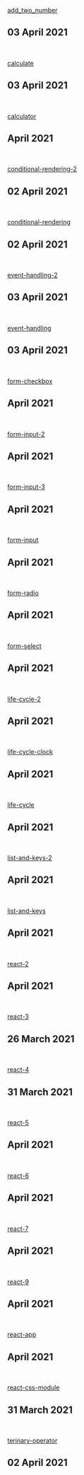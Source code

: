 <a href="https://github.com/prakash20kumar/React/tree/main/add_two_number">add_two_number</a>
<h2>03 April 2021</h2>
<br />

<a href="https://github.com/prakash20kumar/React/tree/main/calculate">calculate</a>
<h2>03 April 2021</h2>
<br />

<a href="https://github.com/prakash20kumar/React/tree/main/calculator">calculator</a>
<h2>April 2021</h2>
<br />

<a href="https://github.com/prakash20kumar/React/tree/main/conditional-rendering-2">conditional-rendering-2</a>
<h2>02 April 2021</h2>
<br />

<a href="https://github.com/prakash20kumar/React/tree/main/conditional-rendering">conditional-rendering</a>
<h2>02 April 2021</h2>
<br />

<a href="https://github.com/prakash20kumar/React/tree/main/event-handling-2">event-handling-2</a>
<h2>03 April 2021</h2>
<br />

<a href="https://github.com/prakash20kumar/React/tree/main/event-handling">event-handling</a>
<h2>03 April 2021</h2>
<br />

<a href="https://github.com/prakash20kumar/React/tree/main/form-checkbox">form-checkbox</a>
<h2>April 2021</h2>
<br />

<a href="https://github.com/prakash20kumar/React/tree/main/form-input-2">form-input-2</a>
<h2>April 2021</h2>
<br />

<a href="https://github.com/prakash20kumar/React/tree/main/form-input-3">form-input-3</a>
<h2>April 2021</h2>
<br />

<a href="https://github.com/prakash20kumar/React/tree/main/form-input">form-input</a>
<h2>April 2021</h2>
<br />

<a href="https://github.com/prakash20kumar/React/tree/main/form-radio">form-radio</a>
<h2>April 2021</h2>
<br />

<a href="https://github.com/prakash20kumar/React/tree/main/form-select">form-select</a>
<h2>April 2021</h2>
<br />

<a href="https://github.com/prakash20kumar/React/tree/main/life-cycle-2">life-cycle-2</a>
<h2>April 2021</h2>
<br />

<a href="https://github.com/prakash20kumar/React/tree/main/life-cycle-clock">life-cycle-clock</a>
<h2>April 2021</h2>
<br />

<a href="https://github.com/prakash20kumar/React/tree/main/life-cycle">life-cycle</a>
<h2>April 2021</h2>
<br />

<a href="https://github.com/prakash20kumar/React/tree/main/list-and-keys-2">list-and-keys-2</a>
<h2>April 2021</h2>
<br />

<a href="https://github.com/prakash20kumar/React/tree/main/list-and-keys">list-and-keys</a>
<h2>April 2021</h2>
<br />

<a href="https://github.com/prakash20kumar/React/tree/main/react-2">react-2</a>
<h2>April 2021</h2>
<br />

<a href="https://github.com/prakash20kumar/React/tree/main/react-3">react-3</a>
<h2>26 March 2021</h2>
<br />

<a href="https://github.com/prakash20kumar/React/tree/main/react-4">react-4</a>
<h2>31 March 2021</h2>
<br />

<a href="https://github.com/prakash20kumar/React/tree/main/react-5">react-5</a>
<h2>April 2021</h2>
<br />

<a href="https://github.com/prakash20kumar/React/tree/main/react-6">react-6</a>
<h2>April 2021</h2>
<br />

<a href="https://github.com/prakash20kumar/React/tree/main/react-7">react-7</a>
<h2>April 2021</h2>
<br />

<a href="https://github.com/prakash20kumar/React/tree/main/react-9">react-9</a>
<h2>April 2021</h2>
<br />

<a href="https://github.com/prakash20kumar/React/tree/main/react-app">react-app</a>
<h2>April 2021</h2>
<br />

<a href="https://github.com/prakash20kumar/React/tree/main/react-css-module">react-css-module</a>
<h2>31 March 2021</h2>
<br />

<a href="https://github.com/prakash20kumar/React/tree/main/terinary-operator">terinary-operator</a>
<h2>02 April 2021</h2>
<br />
